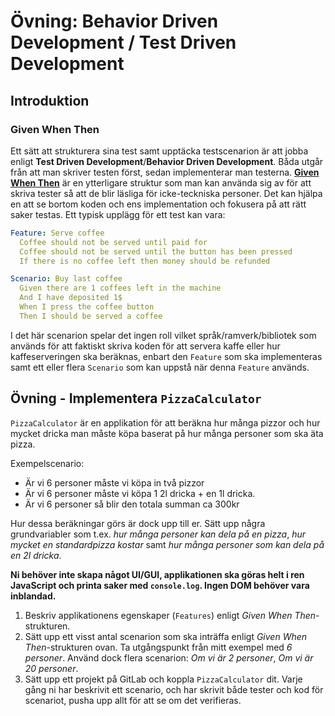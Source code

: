 # Övning: Behavior Driven Development / Test Driven Development

## Introduktion

### Given When Then
Ett sätt att strukturera sina test samt upptäcka testscenarion är att jobba enligt **Test Driven Development**/**Behavior Driven Development**. Båda utgår från att man skriver testen först, sedan implementerar man testerna. [**Given When Then**](https://martinfowler.com/bliki/GivenWhenThen.html) är en ytterligare struktur som man kan använda sig av för att skriva tester så att de blir läsliga för icke-teckniska personer. Det kan hjälpa en att se bortom koden och ens implementation och fokusera på att rätt saker testas. Ett typisk upplägg för ett test kan vara:

```yaml
Feature: Serve coffee
  Coffee should not be served until paid for
  Coffee should not be served until the button has been pressed
  If there is no coffee left then money should be refunded

Scenario: Buy last coffee
  Given there are 1 coffees left in the machine
  And I have deposited 1$
  When I press the coffee button
  Then I should be served a coffee
```

I det här scenarion spelar det ingen roll vilket språk/ramverk/bibliotek som används för att faktiskt skriva koden för att servera kaffe eller hur kaffeserveringen ska beräknas, enbart den `Feature` som ska implementeras samt ett eller flera `Scenario` som kan uppstå när denna `Feature` används.

## Övning - Implementera `PizzaCalculator`

`PizzaCalculator` är en applikation för att beräkna hur många pizzor och hur mycket dricka man måste köpa baserat på hur många personer som ska äta pizza.

Exempelscenario:

  * Är vi 6 personer måste vi köpa in två pizzor
  * Är vi 6 personer måste vi köpa 1 2l dricka + en 1l dricka.
  * Är vi 6 personer så blir den totala summan ca 300kr

Hur dessa beräkningar görs är dock upp till er. Sätt upp några grundvariabler som t.ex. _hur många personer kan dela på en pizza_, _hur mycket en standardpizza kostar_ samt _hur många personer som kan dela på en 2l dricka_.

**Ni behöver inte skapa något UI/GUI, applikationen ska göras helt i ren JavaScript och printa saker med `console.log`. Ingen DOM behöver vara inblandad.**

1. Beskriv applikationens egenskaper (`Features`) enligt _Given When Then_-strukturen.
2. Sätt upp ett visst antal scenarion som ska inträffa enligt _Given When Then_-strukturen ovan. Ta utgångspunkt från mitt exempel med _6 personer_. Använd dock flera scenarion: _Om vi är 2 personer_, _Om vi är 20 personer_.
3. Sätt upp ett projekt på GitLab och koppla `PizzaCalculator` dit. Varje gång ni har beskrivit ett scenario, och har skrivit både tester och kod för scenariot, pusha upp allt för att se om det verifieras. 
